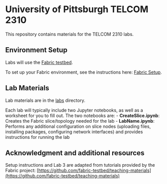 # University of Pittsburgh TELCOM 2310

This repository contains materials for the TELCOM 2310 labs.

## Environment Setup

Labs will use the [Fabric testbed](https://portal.fabric-testbed.net/).

To set up your Fabric environment, see the instructions here: [Fabric
Setup](https://github.com/amybabay/telcom2310/Fabric_Setup.md).

## Lab Materials

Lab materials are in the [labs](https://github.com/amybabay/telcom2310/labs)
directory.

Each lab will typically include two Jupyter notebooks, as well as a worksheet
for you to fill out. The two notebooks are:
    - **CreateSlice.ipynb**: Creates the Fabric slice/topology needed for the lab
    - **LabName.ipynb**: Performs any additional configuration on slice nodes (uploading files, installing packages, configuring network interfaces) and provides instructions for running the lab

## Acknowledgment and additional resources

Setup instructions and Lab 3 are adapted from tutorials provided by the Fabric
project:
[https://github.com/fabric-testbed/teaching-materials](https://github.com/fabric-testbed/teaching-materials)
